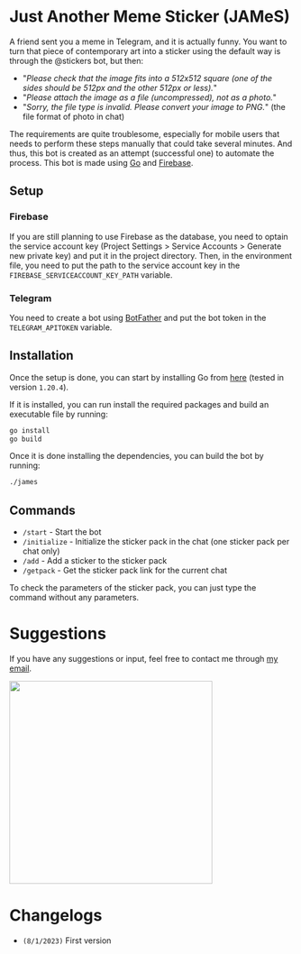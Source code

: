 # Just Another Meme Sticker (JAMeS)

A friend sent you a meme in Telegram, and it is actually funny. You want to turn that piece of contemporary art into a sticker using the default way is through the @stickers bot, but then:
- "*Please check that the image fits into a 512x512 square (one of the sides should be 512px and the other 512px or less).*"
- "*Please attach the image as a file (uncompressed), not as a photo.*"
- "*Sorry, the file type is invalid. Please convert your image to PNG.*" (the file format of photo in chat)

The requirements are quite troublesome, especially for mobile users that needs to perform these steps manually that could take several minutes. And thus, this bot is created as an attempt (successful one) to automate the process.
This bot is made using [Go](https://go.dev) and [Firebase](https://firebase.google.com).

## Setup
### Firebase
If you are still planning to use Firebase as the database, you need to optain the service account key (Project Settings > Service Accounts > Generate new private key) and put it in the project directory. Then, in the environment file, you need to put the path to the service account key in the `FIREBASE_SERVICEACCOUNT_KEY_PATH` variable.

### Telegram
You need to create a bot using [BotFather](https://t.me/botfather) and put the bot token in the `TELEGRAM_APITOKEN` variable.

## Installation

Once the setup is done, you can start by installing Go from [here](https://go.dev/doc/install) (tested in version `1.20.4`).

If it is installed, you can run install the required packages and build an executable file by running:
```bash
go install
go build
```

Once it is done installing the dependencies, you can build the bot by running:
```bash
./james
```

## Commands
- `/start` - Start the bot
- `/initialize` - Initialize the sticker pack in the chat (one sticker pack per chat only)
- `/add` - Add a sticker to the sticker pack
- `/getpack` - Get the sticker pack link for the current chat

To check the parameters of the sticker pack, you can just type the command without any parameters.

# Suggestions
If you have any suggestions or input, feel free to contact me through [my email](mailto:claytonfernalo@gmail.com).&nbsp;

<img src="https://media.tenor.com/o-0LaJK3qWcAAAAC/yamada-ryou-yamada-ryo.gif" width="360">

# Changelogs
- `(8/1/2023)` First version


